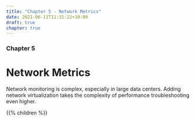 ```yaml
---
title: "Chapter 5 - Network Metrics"
date: 2021-06-11T11:31:22+10:00
draft: true
chapter: true
---
```


### Chapter 5
# Network Metrics

Network monitoring is complex, especially in large data centers. Adding network virtualization takes the complexity of performance troubleshooting even higher.

{{% children %}}